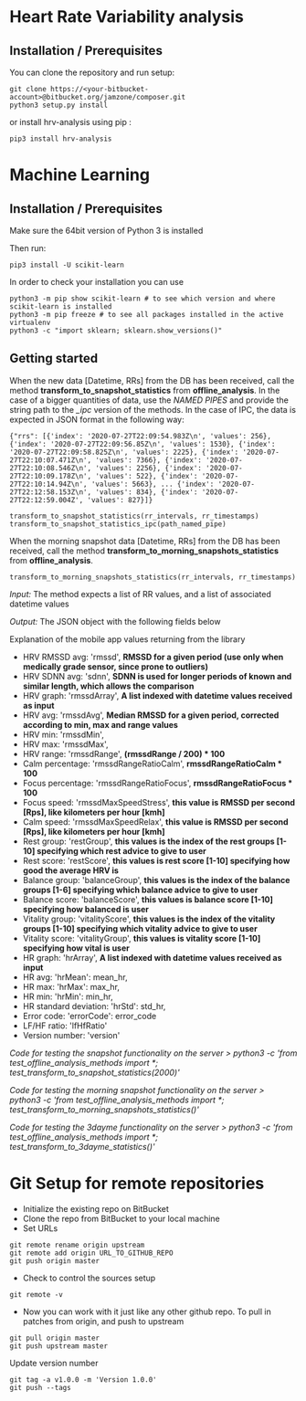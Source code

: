 # Heart Rate Variability analysis

## Installation / Prerequisites

You can clone the repository and run setup:

```python3
git clone https://<your-bitbucket-account>@bitbucket.org/jamzone/composer.git
python3 setup.py install
```

or install hrv-analysis using pip :

```python3
pip3 install hrv-analysis
```

# Machine Learning

## Installation / Prerequisites

Make sure the 64bit version of Python 3 is installed

Then run:

```python3
pip3 install -U scikit-learn
```

In order to check your installation you can use

```python3
python3 -m pip show scikit-learn # to see which version and where scikit-learn is installed
python3 -m pip freeze # to see all packages installed in the active virtualenv
python3 -c "import sklearn; sklearn.show_versions()"
```

## Getting started

When the new data [Datetime, RRs] from the DB has been received, call the method **transform_to_snapshot_statistics** from **offline_analysis**.
In the case of a bigger quantities of data, use the *NAMED PIPES* and provide the string path to the *_ipc* version of the methods.
In the case of IPC, the data is expected in JSON format in the following way:

```python3
{"rrs": [{'index': '2020-07-27T22:09:54.983Z\n', 'values': 256}, {'index': '2020-07-27T22:09:56.85Z\n', 'values': 1530}, {'index': '2020-07-27T22:09:58.825Z\n', 'values': 2225}, {'index': '2020-07-27T22:10:07.471Z\n', 'values': 7366}, {'index': '2020-07-27T22:10:08.546Z\n', 'values': 2256}, {'index': '2020-07-27T22:10:09.178Z\n', 'values': 522}, {'index': '2020-07-27T22:10:14.94Z\n', 'values': 5663}, ... {'index': '2020-07-27T22:12:58.153Z\n', 'values': 834}, {'index': '2020-07-27T22:12:59.004Z', 'values': 827}]}
```

```python3
transform_to_snapshot_statistics(rr_intervals, rr_timestamps)
transform_to_snapshot_statistics_ipc(path_named_pipe)
```

When the morning snapshot data [Datetime, RRs] from the DB has been received, call the method **transform_to_morning_snapshots_statistics** from **offline_analysis**.

```python3
transform_to_morning_snapshots_statistics(rr_intervals, rr_timestamps)
```

_Input:_ The method expects a list of RR values, and a list of associated datetime values

_Output:_ The JSON object with the following fields below

Explanation of the mobile app values returning from the library

- HRV RMSSD avg: 'rmssd', **RMSSD for a given period (use only when medically grade sensor, since prone to outliers)**
- HRV SDNN avg: 'sdnn', **SDNN is used for longer periods of known and similar length, which allows the comparison**
- HRV graph: 'rmssdArray', **A list indexed with datetime values received as input**
- HRV avg: 'rmssdAvg', **Median RMSSD for a given period, corrected according to min, max and range values**
- HRV min: 'rmssdMin',
- HRV max: 'rmssdMax',
- HRV range: 'rmssdRange', **(rmssdRange / 200) * 100**
- Calm percentage: 'rmssdRangeRatioCalm', **rmssdRangeRatioCalm * 100**
- Focus percentage: 'rmssdRangeRatioFocus', **rmssdRangeRatioFocus * 100**
- Focus speed: 'rmssdMaxSpeedStress', **this value is RMSSD per second [Rps], like kilometers per hour [kmh]**
- Calm speed: 'rmssdMaxSpeedRelax', **this value is RMSSD per second [Rps], like kilometers per hour [kmh]**
- Rest group: 'restGroup', **this values is the index of the rest groups [1-10] specifying which rest advice to give to user**
- Rest score: 'restScore', **this values is rest score [1-10] specifying how good the average HRV is**
- Balance group: 'balanceGroup', **this values is the index of the balance groups [1-6] specifying which balance advice to give to user**
- Balance score: 'balanceScore', **this values is balance score [1-10] specifying how balanced is user**
- Vitality group: 'vitalityScore', **this values is the index of the vitality groups [1-10] specifying which vitality advice to give to user**
- Vitality score: 'vitalityGroup', **this values is vitality score [1-10] specifying how vital is user**
- HR graph: 'hrArray', **A list indexed with datetime values received as input**
- HR avg: 'hrMean': mean_hr,
- HR max: 'hrMax': max_hr,
- HR min: 'hrMin': min_hr,
- HR standard deviation: 'hrStd': std_hr,
- Error code: 'errorCode': error_code
- LF/HF ratio: 'lfHfRatio'
- Version number: 'version'

_Code for testing the snapshot functionality on the server > python3 -c 'from test_offline_analysis_methods import *; test_transform_to_snapshot_statistics(2000)'_

_Code for testing the morning snapshot functionality on the server > python3 -c 'from test_offline_analysis_methods import *; test_transform_to_morning_snapshots_statistics()'_

_Code for testing the 3dayme functionality on the server > python3 -c 'from test_offline_analysis_methods import *; test_transform_to_3dayme_statistics()'_

# Git Setup for remote repositories

- Initialize the existing repo on BitBucket
- Clone the repo from BitBucket to your local machine
- Set URLs

```console
git remote rename origin upstream
git remote add origin URL_TO_GITHUB_REPO
git push origin master
```

- Check to control the sources setup

```console
git remote -v
```
- Now you can work with it just like any other github repo. To pull in patches from origin, and push to upstream

```console
git pull origin master
git push upstream master 
```

Update version number

```console
git tag -a v1.0.0 -m 'Version 1.0.0'
git push --tags
```
